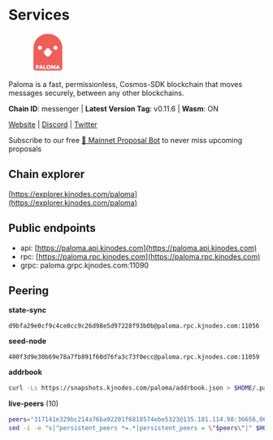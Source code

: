 # Services

<figure><img src="https://raw.githubusercontent.com/kj89/cosmos-images/main/logos/paloma.png" alt=""><figcaption></figcaption></figure>

Paloma is a fast, permissionless, Cosmos-SDK blockchain that  moves messages securely, between any other blockchains.

**Chain ID**: messenger | **Latest Version Tag**: v0.11.6 | **Wasm**: ON

[Website](https://www.palomachain.com) | [Discord](https://discord.gg/tKVFpfdSw4) | [Twitter](https://twitter.com/paloma_chain)



Subscribe to our free [🤖 Mainnet Proposal Bot](https://t.me/kjnodes_proposal_bot) to never miss upcoming proposals


## Chain explorer
[https://explorer.kjnodes.com/paloma](https://explorer.kjnodes.com/paloma)

## Public endpoints

* api: [https://paloma.api.kjnodes.com](https://paloma.api.kjnodes.com)
* rpc: [https://paloma.rpc.kjnodes.com](https://paloma.rpc.kjnodes.com)
* grpc: paloma.grpc.kjnodes.com:11090

## Peering

**state-sync**

```text
d9bfa29e0cf9c4ce0cc9c26d98e5d97228f93b0b@paloma.rpc.kjnodes.com:11056
```

**seed-node**

```text
400f3d9e30b69e78a7fb891f60d76fa3c73f0ecc@paloma.rpc.kjnodes.com:11059
```

**addrbook**
```bash
curl -Ls https://snapshots.kjnodes.com/paloma/addrbook.json > $HOME/.paloma/config/addrbook.json
```

**live-peers** (10)
```bash
peers="317141e329bc214a76ba92201f6818574ebe5323@135.181.114.98:36656,06e9c9d5c07755d36241249a568b51ec8476fe65@135.181.220.168:26656,b244dfc19293103040d4bdad359534d0990a9070@45.140.185.181:26656,2c6772b11c1f9eff2a923eb2bf808543cdd501c5@79.143.179.196:26656,dfa0d66a3713bf6b49bc509a2a4fc75bee042a30@23.88.77.188:20009,87b4221770495e66e772a53bbea92a15aff288c2@144.126.158.0:26656,527200c42834243b6dc8dacbe26423b7e6577e0f@138.201.129.102:26656,53f37ac93aec70dea3abc40108f42a00877b4665@64.227.142.91:26656,98b54cd6696e616fe966008ebf2bac409e3e0773@65.108.194.44:26656,d9bfa29e0cf9c4ce0cc9c26d98e5d97228f93b0b@65.109.88.38:11056"
sed -i -e "s|^persistent_peers *=.*|persistent_peers = \"$peers\"|" $HOME/.paloma/config/config.toml
```
